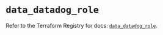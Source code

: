# `data_datadog_role`

Refer to the Terraform Registry for docs: [`data_datadog_role`](https://registry.terraform.io/providers/datadog/datadog/3.69.0/docs/data-sources/role).
